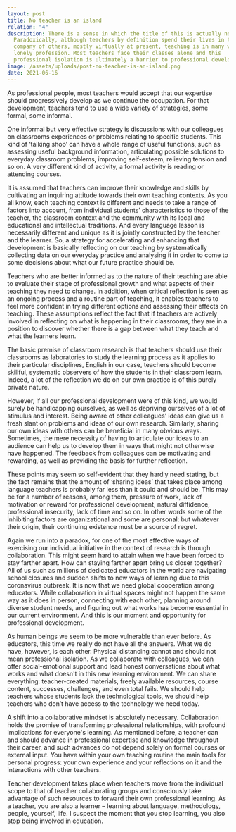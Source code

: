 ```yaml
---
layout: post
title: No teacher is an island
relation: "4"
description: There is a sense in which the title of this is actually not true.
  Paradoxically, although teachers by definition spend their lives in the
  company of others, mostly virtually at present, teaching is in many ways a
  lonely profession. Most teachers face their classes alone and this
  professional isolation is ultimately a barrier to professional development.
image: /assets/uploads/post-no-teacher-is-an-island.png
date: 2021-06-16
---
```

[](<>)As professional people, most teachers would accept that our expertise should progressively develop as we continue the occupation. For that development, teachers tend to use a wide variety of strategies, some formal, some informal.

One informal but very effective strategy is discussions with our colleagues on classrooms experiences or problems relating to specific students. This kind of ‘talking shop’ can have a whole range of useful functions, such as assessing useful background information, articulating possible solutions to everyday classroom problems, improving self-esteem, relieving tension and so on. A very different kind of activity, a formal activity is reading or attending courses.

It is assumed that teachers can improve their knowledge and skills by cultivating an inquiring attitude towards their own teaching contexts. As you all know, each teaching context is different and needs to take a range of factors into account, from individual students’ characteristics to those of the teacher, the classroom context and the community with its local and educational and intellectual traditions. And every language lesson is necessarily different and unique as it is jointly constructed by the teacher and the learner. So, a strategy for accelerating and enhancing that development is basically reflecting on our teaching by systematically collecting data on our everyday practice and analysing it in order to come to some decisions about what our future practice should be.

Teachers who are better informed as to the nature of their teaching are able to evaluate their stage of professional growth and what aspects of their teaching they need to change. In addition, when critical reflection is seen as an ongoing process and a routine part of teaching, it enables teachers to feel more confident in trying different options and assessing their effects on teaching. These assumptions reflect the fact that if teachers are actively involved in reflecting on what is happening in their classrooms, they are in a position to discover whether there is a gap between what they teach and what the learners learn.

The basic premise of classroom research is that teachers should use their classrooms as laboratories to study the learning process as it applies to their particular disciplines, English in our case, teachers should become skillful, systematic observers of how the students in their classroom learn. Indeed, a lot of the reflection we do on our own practice is of this purely private nature.

However, if all our professional development were of this kind, we would surely be handicapping ourselves, as well as depriving ourselves of a lot of stimulus and interest. Being aware of other colleagues’ ideas can give us a fresh slant on problems and ideas of our own research. Similarly, sharing our own ideas with others can be beneficial in many obvious ways. Sometimes, the mere necessity of having to articulate our ideas to an audience can help us to develop them in ways that might not otherwise have happened. The feedback from colleagues can be motivating and rewarding, as well as providing the basis for further reflection.

These points may seem so self-evident that they hardly need stating, but the fact remains that the amount of ‘sharing ideas’ that takes place among language teachers is probably far less than it could and should be. This may be for a number of reasons, among them, pressure of work, lack of motivation or reward for professional development, natural diffidence, professional insecurity, lack of time and so on. In other words some of the inhibiting factors are organizational and some are personal: but whatever their origin, their continuing existence must be a source of regret.

Again we run into a paradox, for one of the most effective ways of exercising our individual initiative in the context of research is through collaboration. This might seem hard to attain when we have been forced to stay farther apart. How can staying farther apart bring us closer together? All of us such as millions of dedicated educators in the world are navigating school closures and sudden shifts to new ways of learning due to this coronavirus outbreak. It is now that we need global cooperation among educators. While collaboration in virtual spaces might not happen the same way as it does in person, connecting with each other, planning around diverse student needs, and figuring out what works has become essential in our current environment. And this is our moment and opportunity for professional development.

As human beings we seem to be more vulnerable than ever before. As educators, this time we really do not have all the answers. What we do have, however, is each other. Physical distancing cannot and should not mean professional isolation. As we collaborate with colleagues, we can offer social-emotional support and lead honest conversations about what works and what doesn't in this new learning environment. We can share everything: teacher-created materials, freely available resources, course content, successes, challenges, and even total fails. We should help teachers whose students lack the technological tools, we should help teachers who don’t have access to the technology we need today.

A shift into a collaborative mindset is absolutely necessary. Collaboration holds the promise of transforming professional relationships, with profound implications for everyone's learning. As mentioned before, a teacher can and should advance in professional expertise and knowledge throughout their career, and such advances do not depend solely on formal courses or external input. You have within your own teaching routine the main tools for personal progress: your own experience and your reflections on it and the interactions with other teachers.

Teacher development takes place when teachers move from the individual scope to that of teacher collaborating groups and consciously take advantage of such resources to forward their own professional learning. As a teacher, you are also a learner – learning about language, methodology, people, yourself, life. I suspect the moment that you stop learning, you also stop being involved in education.